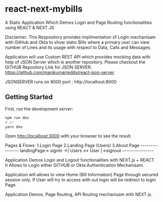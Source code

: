 # react-next-mybills
A Static Application Which Demos Login and Page Routing functionalities using REACT &amp; NEXT JS 

Disclaimer: This Respository provides implimentation of Login mechanisam with GitHub and Okta to show static Bills where a primary user can view number of Lines  and its usage with respect to Data, Calls and Messages.

Application will use Custom REST API which provides mocking data with help of JSON Server which is another repository.
Please checkout  the GITHUB Repository Link for JSON SERVER: https://github.com/manikumarreddy/react-json-server

JSONSERVER runs on 8000 port : http://localhost:8000

## Getting Started

First, run the development server:

```bash
npm run dev
# or
yarn dev
```

Open [http://localhost:3000](http://localhost:3000) with your browser to see the result.

Pages & Flows:
1.Login Page
2.Landing Page (Users)
3.About Page
                              ----------------
      landingPage-> signIn ->| Users <-> User |->signout
                              ----------------

Application Demos Login and Logout functionalities with NEXT.js + REACT.
It Allows to Login either GITHUB or Okta Authentication Mechanisam.

Application will allows to view Home (Bill Information) Page through secured session only.
If User will try to access with out login will be redirect to login Page.

Application Demos, Page Routing, API Routing mechanisam with NEXT js.


